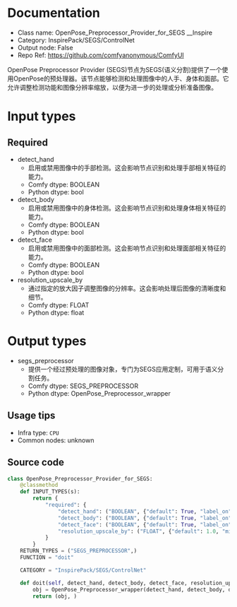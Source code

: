 
# Documentation
- Class name: OpenPose_Preprocessor_Provider_for_SEGS __Inspire
- Category: InspirePack/SEGS/ControlNet
- Output node: False
- Repo Ref: https://github.com/comfyanonymous/ComfyUI

OpenPose Preprocessor Provider (SEGS)节点为SEGS(语义分割)提供了一个使用OpenPose的预处理器。该节点能够检测和处理图像中的人手、身体和面部。它允许调整检测功能和图像分辨率缩放，以便为进一步的处理或分析准备图像。

# Input types
## Required
- detect_hand
    - 启用或禁用图像中的手部检测。这会影响节点识别和处理手部相关特征的能力。
    - Comfy dtype: BOOLEAN
    - Python dtype: bool
- detect_body
    - 启用或禁用图像中的身体检测。这会影响节点识别和处理身体相关特征的能力。
    - Comfy dtype: BOOLEAN
    - Python dtype: bool
- detect_face
    - 启用或禁用图像中的面部检测。这会影响节点识别和处理面部相关特征的能力。
    - Comfy dtype: BOOLEAN
    - Python dtype: bool
- resolution_upscale_by
    - 通过指定的放大因子调整图像的分辨率。这会影响处理后图像的清晰度和细节。
    - Comfy dtype: FLOAT
    - Python dtype: float

# Output types
- segs_preprocessor
    - 提供一个经过预处理的图像对象，专门为SEGS应用定制，可用于语义分割任务。
    - Comfy dtype: SEGS_PREPROCESSOR
    - Python dtype: OpenPose_Preprocessor_wrapper


## Usage tips
- Infra type: `CPU`
- Common nodes: unknown


## Source code
```python
class OpenPose_Preprocessor_Provider_for_SEGS:
    @classmethod
    def INPUT_TYPES(s):
        return {
            "required": {
                "detect_hand": ("BOOLEAN", {"default": True, "label_on": "enable", "label_off": "disable"}),
                "detect_body": ("BOOLEAN", {"default": True, "label_on": "enable", "label_off": "disable"}),
                "detect_face": ("BOOLEAN", {"default": True, "label_on": "enable", "label_off": "disable"}),
                "resolution_upscale_by": ("FLOAT", {"default": 1.0, "min": 0.5, "max": 100, "step": 0.1}),
            }
        }
    RETURN_TYPES = ("SEGS_PREPROCESSOR",)
    FUNCTION = "doit"

    CATEGORY = "InspirePack/SEGS/ControlNet"

    def doit(self, detect_hand, detect_body, detect_face, resolution_upscale_by):
        obj = OpenPose_Preprocessor_wrapper(detect_hand, detect_body, detect_face, upscale_factor=resolution_upscale_by)
        return (obj, )

```
